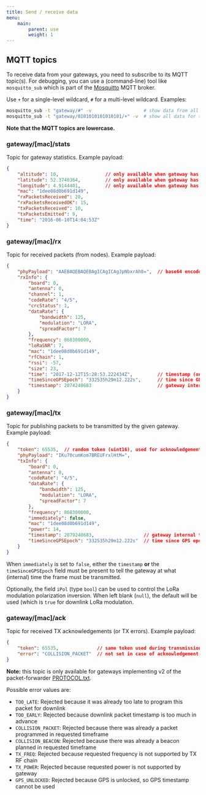 ```yaml
---
title: Send / receive data
menu:
    main:
        parent: use
        weight: 1
---
```


## MQTT topics

To receive data from your gateways, you need to subscribe to its MQTT topic(s).
For debugging, you can use a (command-line) tool like ``mosquitto_sub``
which is part of the [Mosquitto](http://mosquitto.org/) MQTT broker.

Use ``+`` for a single-level wildcard, ``#`` for a multi-level wildcard.
Examples:

```bash
mosquitto_sub -t "gateway/#" -v                   # show data from all gateways
mosquitto_sub -t "gateway/0101010101010101/+" -v  # show all data for the given gateway
```

**Note that the MQTT topics are lowercase.**

### gateway/[mac]/stats

Topic for gateway statistics. Example payload:

```json
{
    "altitude": 10,                 // only available when gateway has gps
    "latitude": 52.3740364,         // only available when gateway has gps
    "longitude": 4.9144401,         // only available when gateway has gps
    "mac": "1dee08d0b691d149",
    "rxPacketsReceived": 20,
    "rxPacketsReceivedOK": 15,
    "txPacketsReceived": 10,
    "txPacketsEmitted": 9,
    "time": "2016-06-10T14:04:53Z"
}
```

### gateway/[mac]/rx

Topic for received packets (from nodes). Example payload:

```json
{
    "phyPayload": "AAEBAQEBAQEBAgICAgICAgJpNbxrAh8=",  // base64 encoded LoRaWAN packet
    "rxInfo": {
        "board": 0,
        "antenna": 0,
        "channel": 1,
        "codeRate": "4/5",
        "crcStatus": 1,
        "dataRate": {
            "bandwidth": 125,
            "modulation": "LORA",
            "spreadFactor": 7
        },
        "frequency": 868300000,
        "loRaSNR": 7,
        "mac": "1dee08d0b691d149",
        "rfChain": 1,
        "rssi": -57,
        "size": 23,
        "time": "2017-12-12T15:28:53.222434Z",         // timestamp (only set when the gateway has a GPS time source)
        "timeSinceGPSEpoch": "332535h29m12.222s",      // time since GPS epoch (only set when the gateway has a GPS time source)
        "timestamp": 2074240683                        // gateway internal timestamp (32 bit) with microsecond precision
    }
}
```

### gateway/[mac]/tx

Topic for publishing packets to be transmitted by the given gateway.
Example payload:

```json
{
    "token": 65535,  // random token (uint16), used for acknowledgements
    "phyPayload": "IKu70cumKom7BREUFrxlHtM=",
    "txInfo": {
        "board": 0,
        "antenna": 0,
        "codeRate": "4/5",
        "dataRate": {
            "bandwidth": 125,
            "modulation": "LORA",
            "spreadFactor": 7
        },
        "frequency": 868300000,
        "immediately": false,
        "mac": "1dee08d0b691d149",
        "power": 14,
        "timestamp": 2079240683,                  // gateway internal timestamp for transmission -OR-
        "timeSinceGPSEpoch": "332535h29m12.222s"  // time since GPS epoch (only when the gateway has a GPS time source)
    }
}
```

When `immediately` is set to `false`, either the `timestamp` **or** the
`timeSinceGPSEpoch` field must be present to tell the gateway at what (internal) time
the frame must be transmitted.

Optionally, the field `iPol` (type `bool`) can be used to control the
LoRa modulation polarization inversion. When left blank (`null`), the default
will be used (which is `true` for downlink LoRa modulation.

### gateway/[mac]/ack

Topic for received TX acknowledgements (or TX errors). Example payload:

```json
{
    "token": 65535,              // same token used during transmission
    "error": "COLLISION_PACKET"  // not set in case of acknowledgement
}
```

**Note:** this topic is only available for gateways implementing v2 of
the packet-forwarder [PROTOCOL.txt](https://github.com/Lora-net/packet_forwarder/blob/master/PROTOCOL.TXT).

Possible error values are:

* `TOO_LATE`: Rejected because it was already too late to program this packet for downlink
* `TOO_EARLY`: Rejected because downlink packet timestamp is too much in advance
* `COLLISION_PACKET`: Rejected because there was already a packet programmed in requested timeframe
* `COLLISION_BEACON`: Rejected because there was already a beacon planned in requested timeframe
* `TX_FREQ`: Rejected because requested frequency is not supported by TX RF chain
* `TX_POWER`: Rejected because requested power is not supported by gateway
* `GPS_UNLOCKED`: Rejected because GPS is unlocked, so GPS timestamp cannot be used
